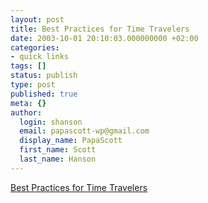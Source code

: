 ```yaml
---
layout: post
title: Best Practices for Time Travelers
date: 2003-10-01 20:10:03.000000000 +02:00
categories:
- quick links
tags: []
status: publish
type: post
published: true
meta: {}
author:
  login: shanson
  email: papascott-wp@gmail.com
  display_name: PapaScott
  first_name: Scott
  last_name: Hanson
---
```

<p><a title="I wish this book really taught me how to travel through time..." href="http://www.idlewords.com/weblog.09.2003.html#293">Best Practices for Time Travelers</a></p>
